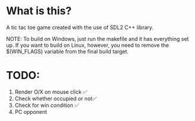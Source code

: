 # What is this?
 A tic tac toe game created with the use of SDL2 C++ library.
 
 NOTE: To build on Windows, just run the makefile and it has everything set up.
 If you want to build on Linux, however, you need to remove the $(WIN_FLAGS) variable from the final build target.
# TODO:
1. Render O/X on mouse click ✅
2. Check whether occupied or not✅
4. Check for win condition ✅ 
6. PC opponent
